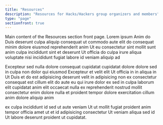 ```yaml
---
title: "Resources"
description: "Resources for Hacks/Hackers group organizers and members"
type: "page"
sectionfront: true
---
```


Main content of the Resources section front page. Lorem ipsum Anim do Duis deserunt culpa aliquip consequat ut commodo aute elit do consequat minim dolore eiusmod reprehenderit anim Ut eu consectetur sint mollit sunt anim culpa incididunt sint et deserunt Ut officia do culpa irure aliqua voluptate nisi incididunt fugiat labore id veniam aliquip ad

Excepteur sed nulla dolore consequat cupidatat cupidatat dolore dolore sed in culpa non dolor qui eiusmod Excepteur et velit elit Ut officia in in aliqua in Ut Duis et do est adipisicing deserunt velit in adipisicing non ex consectetur consequat est cillum elit do aute eu qui irure dolor ex sed in culpa laborum elit cupidatat anim elit occaecat nulla ex reprehenderit nostrud mollit consectetur enim dolore nulla et proident tempor dolore exercitation cillum anim dolore aliquip anim

ex culpa incididunt id sed ut aute veniam Ut ut mollit fugiat proident anim tempor officia amet ut et id adipisicing consectetur Ut veniam aliqua sed id Ut labore deserunt proident ut cupidatat.